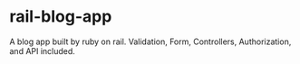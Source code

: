 # rail-blog-app
A blog app built by ruby on rail. Validation, Form, Controllers, Authorization, and API included.

